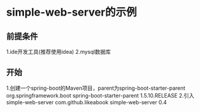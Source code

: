 # simple-web-server的示例
## 前提条件
1.ide开发工具(推荐使用idea)
2.mysql数据库
## 开始
1.创建一个spring-boot的Maven项目，parent为spring-boot-starter-parent
	<parent>
		<groupId>org.springframework.boot</groupId>
		<artifactId>spring-boot-starter-parent</artifactId>
		<version>1.5.10.RELEASE</version>
	</parent>
2.引入simple-web-server
	<dependency>
		<groupId>com.github.likeabook</groupId>
		<artifactId>simple-web-server</artifactId>
		<version>0.4</version>
	</dependency>
